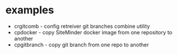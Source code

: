 # examples
* crgitcomb - config retreiver git branches combine utility
* cpdocker - copy SiteMinder docker image from one repository to another
* cpgitbranch - copy git branch from one repo to another
